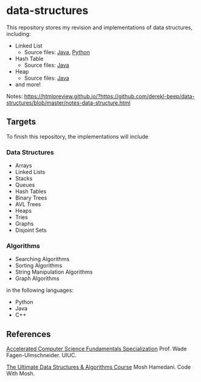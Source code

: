 
# data-structures

This repository stores my revision and implementations of data structures, including:

- Linked List
	- Source files: [Java](https://github.com/derekl-beep/data-structures/blob/master/DataStructure/src/com/derek/LinkedList.java), [Python](https://github.com/derekl-beep/data-structures/blob/master/linked_list.py)
- Hash Table
	- Source files: [Java](https://github.com/derekl-beep/data-structures/blob/master/DataStructure/src/com/derek/HashTable.java)
- Heap
	- Source files: [Java](https://github.com/derekl-beep/data-structures/blob/master/DataStructure/src/com/derek/Heap.java)
- and more!

Notes: https://htmlpreview.github.io/?https://github.com/derekl-beep/data-structures/blob/master/notes-data-structure.html

## Targets

To finish this repository, the implementations will include

### Data Structures

- Arrays
- Linked Lists
- Stacks
- Queues
- Hash Tables
- Binary Trees
- AVL Trees
- Heaps
- Tries
- Graphs
- Disjoint Sets

### Algorithms

- Searching Algorithms
- Sorting Algorithms
- String Manipulation Algorithms
- Graph Algorithms

in the following languages:

- Python
- Java
- C++

## References


[Accelerated Computer Science Fundamentals Specialization](https://www.coursera.org/specializations/cs-fundamentals)
Prof. Wade Fagen-Ulmschneider. UIUC.

[The Ultimate Data Structures & Algorithms Course](https://codewithmosh.com/p/data-structures-algorithms)
Mosh Hamedani. Code With Mosh.
